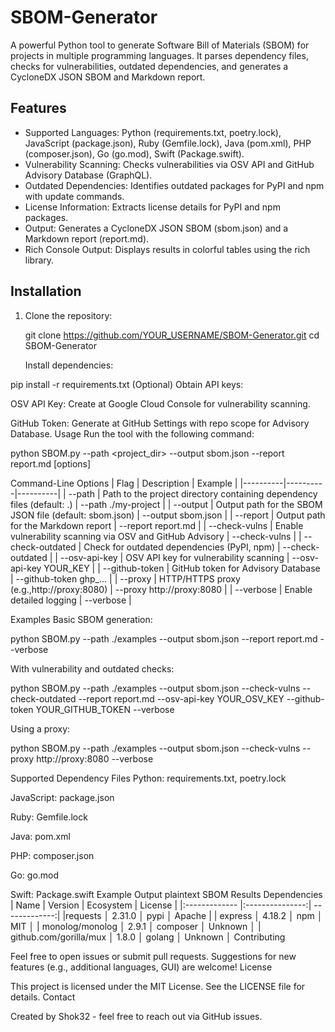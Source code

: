 # SBOM-Generator

A powerful Python tool to generate Software Bill of Materials (SBOM) for projects in multiple programming languages. It parses dependency files, checks for vulnerabilities, outdated dependencies, and generates a CycloneDX JSON SBOM and Markdown report.

## Features
- Supported Languages: Python (requirements.txt, poetry.lock), JavaScript (package.json), Ruby (Gemfile.lock), Java (pom.xml), PHP (composer.json), Go (go.mod), Swift (Package.swift).
- Vulnerability Scanning: Checks vulnerabilities via OSV API and GitHub Advisory Database (GraphQL).
- Outdated Dependencies: Identifies outdated packages for PyPI and npm with update commands.
- License Information: Extracts license details for PyPI and npm packages.
- Output: Generates a CycloneDX JSON SBOM (sbom.json) and a Markdown report (report.md).
- Rich Console Output: Displays results in colorful tables using the rich library.

## Installation

1. Clone the repository:

   git clone https://github.com/YOUR_USERNAME/SBOM-Generator.git
   cd SBOM-Generator
   
   Install dependencies:
   
 pip install -r requirements.txt 
 (Optional) Obtain API keys: 

OSV API Key: Create at Google Cloud Console for vulnerability scanning. 
 
GitHub Token: Generate at GitHub Settings with repo scope for Advisory Database. 
 Usage 
Run the tool with the following command: 

 python SBOM.py --path <project_dir> --output sbom.json --report report.md [options]

 Command-Line Options
| Flag | Description | Example |
|----------|----------|----------|
| --path    | Path to the project directory containing dependency files (default: .)   | --path ./my-project   |
| --output    |  Output path for the SBOM JSON file (default: sbom.json)  |  --output sbom.json |
| --report    | Output path for the Markdown report   | --report report.md   |
| --check-vulns    | Enable vulnerability scanning via OSV and GitHub Advisory   | --check-vulns    |
| --check-outdated    | Check for outdated dependencies (PyPI, npm)   | --check-outdated   |
| --osv-api-key    | OSV API key for vulnerability scanning   | --osv-api-key YOUR_KEY   |
| --github-token    | GitHub token for Advisory Database   | --github-token ghp_...   |
| --proxy    | HTTP/HTTPS proxy (e.g.,http://proxy:8080)   | --proxy http://proxy:8080  |
| --verbose    | Enable detailed logging   | --verbose   |

Examples 
Basic SBOM generation: 

 python SBOM.py --path ./examples --output sbom.json --report report.md --verbose 
 
 With vulnerability and outdated checks: 
 
 python SBOM.py --path ./examples --output sbom.json --check-vulns --check-outdated --report report.md --osv-api-key YOUR_OSV_KEY --github-token YOUR_GITHUB_TOKEN --verbose 
 
 Using a proxy: 
 
 python SBOM.py --path ./examples --output sbom.json --check-vulns --proxy http://proxy:8080 --verbose

 Supported Dependency Files 
Python: requirements.txt, poetry.lock 
 
JavaScript: package.json 
 
Ruby: Gemfile.lock 
 
Java: pom.xml 
 
PHP: composer.json 
 
Go: go.mod 
 
Swift: Package.swift 
 Example Output 
plaintext 
 SBOM Results
              Dependencies
| Name  | Version  | Ecosystem | License  |
|:------------- |:---------------:| -------------:|
|requests       │ 2.31.0  │ pypi      │ Apache |
| express       │ 4.18.2  │ npm       │ MIT     │
| monolog/monolog   │ 2.9.1   │ composer  │ Unknown │
| github.com/gorilla/mux       │ 1.8.0   │ golang    │ Unknown │
Contributing 

Feel free to open issues or submit pull requests. Suggestions for new features (e.g., additional languages, GUI) are welcome! 
License 

This project is licensed under the MIT License. See the LICENSE file for details.
Contact 

Created by Shok32 - feel free to reach out via GitHub issues.
